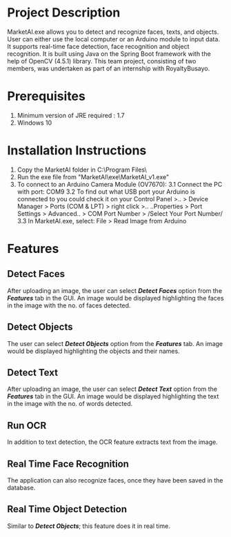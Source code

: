 # Project Description
MarketAI.exe allows you to detect and recognize faces, texts, and objects. User can either use the local computer or an Arduino module to input data. It supports real-time face detection, face recognition and object recognition. It is built using Java on the Spring Boot framework with the help of OpenCV (4.5.1) library. This team project, consisting of two members, was undertaken as part of an internship with RoyaltyBusayo.

# Prerequisites
1. Minimum version of JRE required : 1.7
2. Windows 10 

# Installation Instructions
1. Copy the MarketAI folder in C:\Program Files\
2. Run the exe file from "MarketAI\exe\MarketAI_v1.exe"
3. To connect to an Arduino Camera Module (OV7670):
   3.1 Connect the PC with port: COM9
   3.2 To find out what USB port your Arduino is connected to
       you could check it on your Control Panel >..
       > Device Manager > Ports (COM & LPT) > right click >.. 
       ..Properties > Port Settings > Advanced.. 
       > COM Port Number > /Select Your Port Number/
   3.3 In MarketAI.exe, select: File > Read Image from Arduino
   
# Features
## Detect Faces ##
After uploading an image, the user can select ***Detect Faces*** option from the ***Features*** tab in the GUI. An image would be displayed highlighting the faces in the image with the no. of faces detected.

## Detect Objects ##
The user can select ***Detect Objects*** option from the ***Features*** tab. An image would be displayed highlighting the objects and their names.

## Detect Text ##
After uploading an image, the user can select ***Detect Text*** option from the ***Features*** tab in the GUI. An image would be displayed highlighting the text in the image with the no. of words detected.

## Run OCR ## 
In addition to text detection, the OCR feature extracts text from the image.

## Real Time Face Recognition ##
The application can also recognize faces, once they have been saved in the database.

## Real Time Object Detection ##
Similar to ***Detect Objects***; this feature does it in real time.

